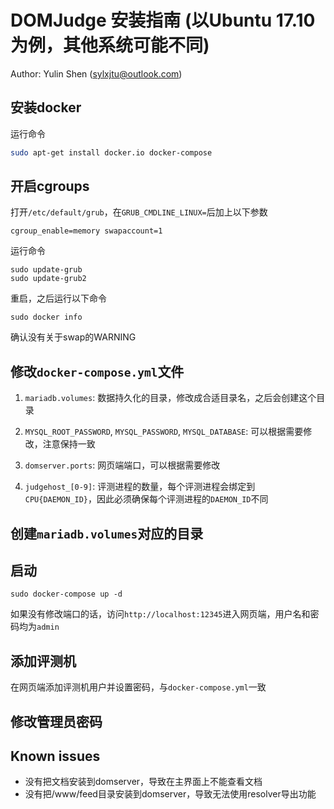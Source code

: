 # DOMJudge 安装指南 (以Ubuntu 17.10为例，其他系统可能不同)

Author: Yulin Shen (sylxjtu@outlook.com)

## 安装docker

运行命令

```bash
sudo apt-get install docker.io docker-compose
```

## 开启cgroups

打开`/etc/default/grub`，在`GRUB_CMDLINE_LINUX=`后加上以下参数

```
cgroup_enable=memory swapaccount=1
```

运行命令

```
sudo update-grub
sudo update-grub2
```

重启，之后运行以下命令

```
sudo docker info
```

确认没有关于swap的WARNING

## 修改`docker-compose.yml`文件

1. `mariadb.volumes`: 数据持久化的目录，修改成合适目录名，之后会创建这个目录

2. `MYSQL_ROOT_PASSWORD`, `MYSQL_PASSWORD`, `MYSQL_DATABASE`: 可以根据需要修改，注意保持一致

3. `domserver.ports`: 网页端端口，可以根据需要修改

4. `judgehost_[0-9]`: 评测进程的数量，每个评测进程会绑定到`CPU{DAEMON_ID}`，因此必须确保每个评测进程的`DAEMON_ID`不同

## 创建`mariadb.volumes`对应的目录

## 启动

```
sudo docker-compose up -d
```

如果没有修改端口的话，访问`http://localhost:12345`进入网页端，用户名和密码均为`admin`

## 添加评测机

在网页端添加评测机用户并设置密码，与`docker-compose.yml`一致

## 修改管理员密码

## Known issues

- 没有把文档安装到domserver，导致在主界面上不能查看文档
- 没有把/www/feed目录安装到domserver，导致无法使用resolver导出功能
